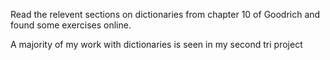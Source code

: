 Read the relevent sections on dictionaries from chapter 10 of Goodrich and found some exercises online.

A majority of my work with dictionaries is seen in my second tri project
